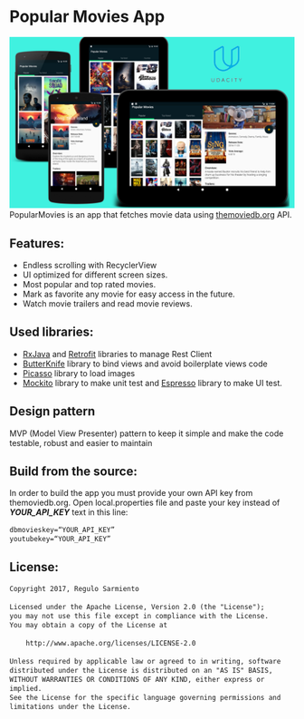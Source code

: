 
# Popular Movies App

![Screen](https://raw.githubusercontent.com/ReguloSarmiento/PopularMovies/master/poster_popular_movies.png)
PopularMovies is an app that fetches movie data using [themoviedb.org](https://www.themoviedb.org/) API.

## Features:
* Endless scrolling with RecyclerView
* UI optimized for different screen sizes.
* Most popular and top rated movies.
* Mark as favorite any movie for easy access in the future.
* Watch movie trailers and read movie reviews.

## Used libraries:
* [RxJava](https://github.com/ReactiveX/RxAndroid) and [Retrofit](http://square.github.io/retrofit/) libraries to manage Rest Client
* [ButterKnife](http://jakewharton.github.io/butterknife/) library to bind views and avoid boilerplate views code
* [Picasso](http://square.github.io/picasso/) library to load images
* [Mockito](http://site.mockito.org/) library to make unit test and [Espresso](https://google.github.io/android-testing-support-library/docs/espresso/) library to make UI test.

## Design pattern
MVP (Model View Presenter) pattern to keep it simple and make the code testable, robust and easier to maintain

## Build from the source:
In order to build the app you must provide your own API key from themoviedb.org.
Open local.properties file and paste your key instead of ***YOUR_API_KEY*** text in this line:
```
dbmovieskey=“YOUR_API_KEY”
youtubekey=“YOUR_API_KEY”
```

## License:
```
Copyright 2017, Regulo Sarmiento

Licensed under the Apache License, Version 2.0 (the "License");
you may not use this file except in compliance with the License.
You may obtain a copy of the License at

    http://www.apache.org/licenses/LICENSE-2.0

Unless required by applicable law or agreed to in writing, software
distributed under the License is distributed on an "AS IS" BASIS,
WITHOUT WARRANTIES OR CONDITIONS OF ANY KIND, either express or implied.
See the License for the specific language governing permissions and
limitations under the License.
```
